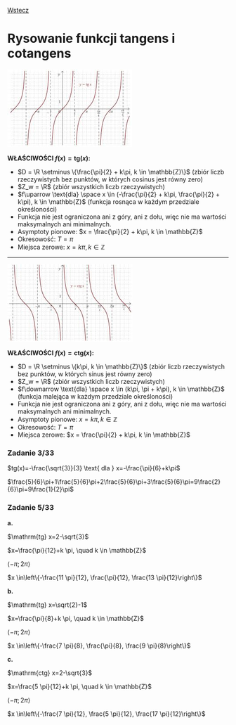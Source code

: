 [Wstecz](../matematyka.md)

# Rysowanie funkcji tangens i cotangens

![](tangensoida.png)

**WŁAŚCIWOŚCI $`f(x)=\mathrm{tg}(x)`$:**

-   $`D = \R \setminus \{\frac{\pi}{2} + k\pi, k \in \mathbb{Z}\}`$ (zbiór liczb rzeczywistych bez punktów, w których cosinus jest równy zero)
-   $`Z_w = \R`$ (zbiór wszystkich liczb rzeczywistych)
-   $`f\uparrow \text{dla} \space x \in (-\frac{\pi}{2} + k\pi, \frac{\pi}{2} + k\pi), k \in \mathbb{Z}`$ (funkcja rosnąca w każdym przedziale określoności)
-   Funkcja nie jest ograniczona ani z góry, ani z dołu, więc nie ma wartości maksymalnych ani minimalnych.
-   Asymptoty pionowe: $`x = \frac{\pi}{2} + k\pi, k \in \mathbb{Z}`$
-   Okresowość: $`T = \pi`$
-   Miejsca zerowe: $`x = k\pi, k \in \mathbb{Z}`$

---

![](cotangensoida.png)

**WŁAŚCIWOŚCI $`f(x)=\mathrm{ctg}(x)`$:**

-   $`D = \R \setminus \{k\pi, k \in \mathbb{Z}\}`$ (zbiór liczb rzeczywistych bez punktów, w których sinus jest równy zero)
-   $`Z_w = \R`$ (zbiór wszystkich liczb rzeczywistych)
-   $`f\downarrow \text{dla} \space x \in (k\pi, \pi + k\pi), k \in \mathbb{Z}`$ (funkcja malejąca w każdym przedziale określoności)
-   Funkcja nie jest ograniczona ani z góry, ani z dołu, więc nie ma wartości maksymalnych ani minimalnych.
-   Asymptoty pionowe: $`x = k\pi, k \in \mathbb{Z}`$
-   Okresowość: $`T = \pi`$
-   Miejsca zerowe: $`x = \frac{\pi}{2} + k\pi, k \in \mathbb{Z}`$

### Zadanie 3/33

$`tg(x)=-\frac{\sqrt{3}}{3} \text{ dla } x=-\frac{\pi}{6}+k\pi`$

$`\frac{5}{6}\pi+1\frac{5}{6}\pi+2\frac{5}{6}\pi+3\frac{5}{6}\pi=9\frac{2}{6}\pi=9\frac{1}{2}\pi`$

### Zadanie 5/33

**a.**

$`\mathrm{tg} x=2-\sqrt{3}`$

$`x=\frac{\pi}{12}+k \pi, \quad k \in \mathbb{Z}`$

$`\langle-\pi ; 2 \pi\rangle`$

$`x \in\left\{-\frac{11 \pi}{12}, \frac{\pi}{12}, \frac{13 \pi}{12}\right\}`$

**b.**

$`\mathrm{tg} x=\sqrt{2}-1`$

$`x=\frac{\pi}{8}+k \pi, \quad k \in \mathbb{Z}`$

$`\langle-\pi ; 2 \pi\rangle`$

$`x \in\left\{-\frac{7 \pi}{8}, \frac{\pi}{8}, \frac{9 \pi}{8}\right\}`$

**c.**

$`\mathrm{ctg} x=2-\sqrt{3}`$

$`x=\frac{5 \pi}{12}+k \pi, \quad k \in \mathbb{Z}`$

$`\langle-\pi ; 2 \pi\rangle`$


$`x \in\left\{-\frac{7 \pi}{12}, \frac{5 \pi}{12}, \frac{17 \pi}{12}\right\}`$
